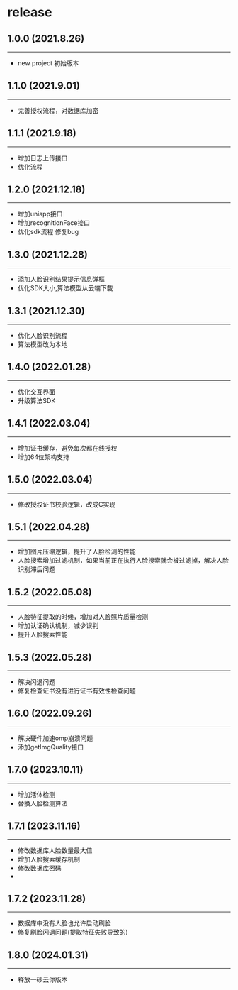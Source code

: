 # release

## 1.0.0  (2021.8.26)
---
- new project 初始版本

## 1.1.0  (2021.9.01)
---
- 完善授权流程，对数据库加密

## 1.1.1  (2021.9.18)
---
- 增加日志上传接口
- 优化流程

## 1.2.0  (2021.12.18)
---
- 增加uniapp接口
- 增加recognitionFace接口
- 优化sdk流程 修复bug

## 1.3.0  (2021.12.28)
---
- 添加人脸识别结果提示信息弹框
- 优化SDK大小,算法模型从云端下载

## 1.3.1  (2021.12.30)
---
- 优化人脸识别流程
- 算法模型改为本地

## 1.4.0  (2022.01.28)
---
- 优化交互界面
- 升级算法SDK

## 1.4.1  (2022.03.04)
---
- 增加证书缓存，避免每次都在线授权
- 增加64位架构支持

## 1.5.0  (2022.03.04)
---
- 修改授权证书校验逻辑，改成C实现

## 1.5.1 (2022.04.28)
---
- 增加图片压缩逻辑，提升了人脸检测的性能
- 人脸搜索增加过滤机制，如果当前正在执行人脸搜索就会被过滤掉，解决人脸识别滞后问题

## 1.5.2 (2022.05.08)
---
- 人脸特征提取的时候，增加对人脸照片质量检测
- 增加认证确认机制，减少误判
- 提升人脸搜索性能

## 1.5.3 (2022.05.28)
---
- 解决闪退问题
- 修复检查证书没有进行证书有效性检查问题

## 1.6.0 (2022.09.26)
---
- 解决硬件加速omp崩溃问题
- 添加getImgQuality接口

## 1.7.0 (2023.10.11)
---
- 增加活体检测
- 替换人脸检测算法

## 1.7.1 (2023.11.16)
---
- 修改数据库人脸数量最大值
- 增加人脸搜索缓存机制
- 修改数据库密码
- 
## 1.7.2 (2023.11.28)
---
- 数据库中没有人脸也允许启动刷脸
- 修复刷脸闪退问题(提取特征失败导致的)

## 1.8.0 (2024.01.31)
---
- 释放一砂云你版本
